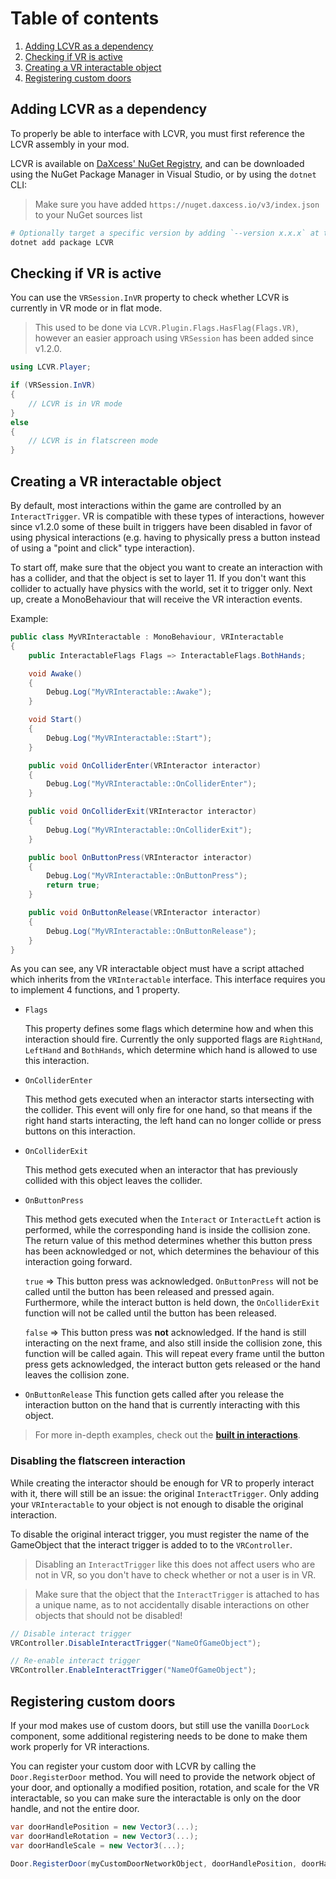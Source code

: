 ﻿# Table of contents

1. [Adding LCVR as a dependency](#adding-lcvr-as-a-dependency)
2. [Checking if VR is active](#checking-if-vr-is-active)
3. [Creating a VR interactable object](#creating-a-vr-interactable-object)
4. [Registering custom doors](#registering-custom-doors)

## Adding LCVR as a dependency

To properly be able to interface with LCVR, you must first reference the LCVR assembly in your mod.

LCVR is available on [DaXcess' NuGet Registry](https://nuget.daxcess.io/packages/LCVR), and can be downloaded using the NuGet Package Manager in Visual Studio, or by using the `dotnet` CLI:

> Make sure you have added `https://nuget.daxcess.io/v3/index.json` to your NuGet sources list

```sh
# Optionally target a specific version by adding `--version x.x.x` at the end
dotnet add package LCVR
```

## Checking if VR is active

You can use the `VRSession.InVR` property to check whether LCVR is currently in VR mode or in flat mode.

> This used to be done via `LCVR.Plugin.Flags.HasFlag(Flags.VR)`, however an easier approach using `VRSession` has been added since v1.2.0.

```cs
using LCVR.Player;

if (VRSession.InVR)
{
    // LCVR is in VR mode
}
else
{
    // LCVR is in flatscreen mode
}
```

## Creating a VR interactable object

By default, most interactions within the game are controlled by an `InteractTrigger`. VR is compatible with these types of interactions, however since v1.2.0 some of these built in triggers have been disabled in favor of using physical interactions (e.g. having to physically press a button instead of using a "point and click" type interaction).

To start off, make sure that the object you want to create an interaction with has a collider, and that the object is set to layer 11. If you don't want this collider to actually have physics with the world, set it to trigger only. Next up, create a MonoBehaviour that will receive the VR interaction events.

Example:

```cs
public class MyVRInteractable : MonoBehaviour, VRInteractable
{
    public InteractableFlags Flags => InteractableFlags.BothHands;

    void Awake()
    {
        Debug.Log("MyVRInteractable::Awake");
    }

    void Start()
    {
        Debug.Log("MyVRInteractable::Start");
    }

    public void OnColliderEnter(VRInteractor interactor)
    {
        Debug.Log("MyVRInteractable::OnColliderEnter");
    }

    public void OnColliderExit(VRInteractor interactor)
    {
        Debug.Log("MyVRInteractable::OnColliderExit");
    }

    public bool OnButtonPress(VRInteractor interactor)
    {
        Debug.Log("MyVRInteractable::OnButtonPress");
        return true;
    }

    public void OnButtonRelease(VRInteractor interactor)
    {
        Debug.Log("MyVRInteractable::OnButtonRelease");
    }
}
```

As you can see, any VR interactable object must have a script attached which inherits from the `VRInteractable` interface. This interface requires you to implement 4 functions, and 1 property.

- `Flags`

  This property defines some flags which determine how and when this interaction should fire. Currently the only supported flags are `RightHand`, `LeftHand` and `BothHands`, which determine which hand is allowed to use this interaction.

- `OnColliderEnter`

  This method gets executed when an interactor starts intersecting with the collider. This event will only fire for one hand, so that means if the right hand starts interacting, the left hand can no longer collide or press buttons on this interaction.

- `OnColliderExit`

  This method gets executed when an interactor that has previously collided with this object leaves the collider.

- `OnButtonPress`

  This method gets executed when the `Interact` or `InteractLeft` action is performed, while the corresponding hand is inside the collision zone. The return value of this method determines whether this button press has been acknowledged or not, which determines the behaviour of this interaction going forward.

  `true` => This button press was acknowledged. `OnButtonPress` will not be called until the button has been released and pressed again. Furthermore, while the interact button is held down, the `OnColliderExit` function will not be called until the button has been released.

  `false` => This button press was **not** acknowledged. If the hand is still interacting on the next frame, and also still inside the collision zone, this function will be called again. This will repeat every frame until the button press gets acknowledged, the interact button gets released or the hand leaves the collision zone.

- `OnButtonRelease`
  This function gets called after you release the interaction button on the hand that is currently interacting with this object.

> For more in-depth examples, check out the [**built in interactions**](Physics/Interactions).

### Disabling the flatscreen interaction

While creating the interactor should be enough for VR to properly interact with it, there will still be an issue: the original `InteractTrigger`. Only adding your `VRInteractable` to your object is not enough to disable the original interaction.

To disable the original interact trigger, you must register the name of the GameObject that the interact trigger is added to to the `VRController`.

> Disabling an `InteractTrigger` like this does not affect users who are not in VR, so you don't have to check whether or not a user is in VR.

> Make sure that the object that the `InteractTrigger` is attached to has a unique name, as to not accidentally disable interactions on other objects that should not be disabled!

```cs
// Disable interact trigger
VRController.DisableInteractTrigger("NameOfGameObject");

// Re-enable interact trigger
VRController.EnableInteractTrigger("NameOfGameObject");
```

## Registering custom doors

If your mod makes use of custom doors, but still use the vanilla `DoorLock` component, some additional registering needs to be done to make them work properly for VR interactions.

You can register your custom door with LCVR by calling the `Door.RegisterDoor` method. You will need to provide the network object of your door, and optionally a modified position, rotation, and scale for the VR interactable, so you can make sure the interactable is only on the door handle, and not the entire door.

```cs
var doorHandlePosition = new Vector3(...);
var doorHandleRotation = new Vector3(...);
var doorHandleScale = new Vector3(...);

Door.RegisterDoor(myCustomDoorNetworkObject, doorHandlePosition, doorHandleRotation, doorHandleScale);
```
